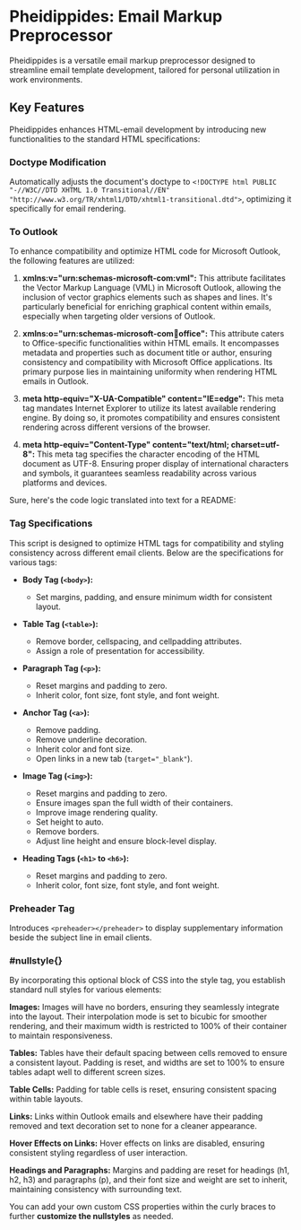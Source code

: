# Pheidippides: Email Markup Preprocessor

Pheidippides is a versatile email markup preprocessor designed to streamline email template development, tailored for personal utilization in work environments. 

## Key Features

Pheidippides enhances HTML-email development by introducing new functionalities to the standard HTML specifications:

### Doctype Modification
Automatically adjusts the document's doctype to `<!DOCTYPE html PUBLIC "-//W3C//DTD XHTML 1.0 Transitional//EN" "http://www.w3.org/TR/xhtml1/DTD/xhtml1-transitional.dtd">`, optimizing it specifically for email rendering.

### To Outlook
To enhance compatibility and optimize HTML code for Microsoft Outlook, the following features are utilized:

1. **xmlns:v="urn:schemas-microsoft-com:vml":**
   This attribute facilitates the Vector Markup Language (VML) in Microsoft Outlook, allowing the inclusion of vector graphics elements such as shapes and lines. It's particularly beneficial for enriching graphical content within emails, especially when targeting older versions of Outlook.

2. **xmlns:o="urn:schemas-microsoft-com:office:office":**
   This attribute caters to Office-specific functionalities within HTML emails. It encompasses metadata and properties such as document title or author, ensuring consistency and compatibility with Microsoft Office applications. Its primary purpose lies in maintaining uniformity when rendering HTML emails in Outlook.

3. **meta http-equiv="X-UA-Compatible" content="IE=edge":**
   This meta tag mandates Internet Explorer to utilize its latest available rendering engine. By doing so, it promotes compatibility and ensures consistent rendering across different versions of the browser.

4. **meta http-equiv="Content-Type" content="text/html; charset=utf-8":**
   This meta tag specifies the character encoding of the HTML document as UTF-8. Ensuring proper display of international characters and symbols, it guarantees seamless readability across various platforms and devices.

Sure, here's the code logic translated into text for a README:

### Tag Specifications

This script is designed to optimize HTML tags for compatibility and styling consistency across different email clients. Below are the specifications for various tags:

- **Body Tag (`<body>`):**
  - Set margins, padding, and ensure minimum width for consistent layout.

- **Table Tag (`<table>`):**
  - Remove border, cellspacing, and cellpadding attributes.
  - Assign a role of presentation for accessibility.

- **Paragraph Tag (`<p>`):**
  - Reset margins and padding to zero.
  - Inherit color, font size, font style, and font weight.

- **Anchor Tag (`<a>`):**
  - Remove padding.
  - Remove underline decoration.
  - Inherit color and font size.
  - Open links in a new tab (`target="_blank"`).

- **Image Tag (`<img>`):**
  - Reset margins and padding to zero.
  - Ensure images span the full width of their containers.
  - Improve image rendering quality.
  - Set height to auto.
  - Remove borders.
  - Adjust line height and ensure block-level display.

- **Heading Tags (`<h1>` to `<h6>`):**
  - Reset margins and padding to zero.
  - Inherit color, font size, font style, and font weight.

### Preheader Tag
Introduces `<preheader></preheader>` to display supplementary information beside the subject line in email clients.

### #nullstyle{}
By incorporating this optional block of CSS into the style tag, you establish standard null styles for various elements:

**Images:**
Images will have no borders, ensuring they seamlessly integrate into the layout. Their interpolation mode is set to bicubic for smoother rendering, and their maximum width is restricted to 100% of their container to maintain responsiveness.

**Tables:**
Tables have their default spacing between cells removed to ensure a consistent layout. Padding is reset, and widths are set to 100% to ensure tables adapt well to different screen sizes.

**Table Cells:**
Padding for table cells is reset, ensuring consistent spacing within table layouts.

**Links:**
Links within Outlook emails and elsewhere have their padding removed and text decoration set to none for a cleaner appearance.

**Hover Effects on Links:**
Hover effects on links are disabled, ensuring consistent styling regardless of user interaction.

**Headings and Paragraphs:**
Margins and padding are reset for headings (h1, h2, h3) and paragraphs (p), and their font size and weight are set to inherit, maintaining consistency with surrounding text.

You can add your own custom CSS properties within the curly braces to further **customize the nullstyles** as needed.

